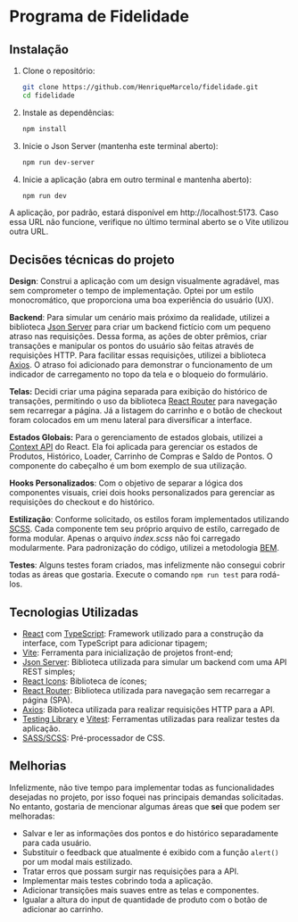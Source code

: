# Programa de Fidelidade

## Instalação

1. Clone o repositório:
   ```bash
   git clone https://github.com/HenriqueMarcelo/fidelidade.git
   cd fidelidade
   ```
2. Instale as dependências:
   ```bash
   npm install
   ```
3. Inicie o Json Server (mantenha este terminal aberto):
   ```bash
   npm run dev-server
   ```
4. Inicie a aplicação (abra em outro terminal e mantenha aberto):
   ```bash
   npm run dev
   ```

A aplicação, por padrão, estará disponível em http://localhost:5173.
Caso essa URL não funcione, verifique no último terminal aberto se o Vite utilizou outra URL.

## Decisões técnicas do projeto

**Design**: Construi a aplicação com um design visualmente agradável, mas sem comprometer o tempo de implementação. Optei por um estilo monocromático, que proporciona uma boa experiência do usuário (UX).

**Backend**: Para simular um cenário mais próximo da realidade, utilizei a biblioteca [Json Server] para criar um backend fictício com um pequeno atraso nas requisições. Dessa forma, as ações de obter prêmios, criar transações e manipular os pontos do usuário são feitas através de requisições HTTP. Para facilitar essas requisições, utilizei a biblioteca [Axios]. O atraso foi adicionado para demonstrar o funcionamento de um indicador de carregamento no topo da tela e o bloqueio do formulário.

**Telas:** Decidi criar uma página separada para exibição do histórico de transações, permitindo o uso da biblioteca [React Router] para navegação sem recarregar a página. Já a listagem do carrinho e o botão de checkout foram colocados em um menu lateral para diversificar a interface.

**Estados Globais:** Para o gerenciamento de estados globais, utilizei a [Context API] do React. Ela foi aplicada para gerenciar os estados de Produtos, Histórico, Loader, Carrinho de Compras e Saldo de Pontos. O componente do cabeçalho é um bom exemplo de sua utilização.

**Hooks Personalizados**: Com o objetivo de separar a lógica dos componentes visuais, criei dois hooks personalizados para gerenciar as requisições do checkout e do histórico.

**Estilização**: Conforme solicitado, os estilos foram implementados utilizando [SCSS]. Cada componente tem seu próprio arquivo de estilo, carregado de forma modular. Apenas o arquivo _index.scss_ não foi carregado modularmente. Para padronização do código, utilizei a metodologia [BEM].

**Testes**: Alguns testes foram criados, mas infelizmente não consegui cobrir todas as áreas que gostaria. Execute o comando `npm run test` para rodá-los.

## Tecnologias Utilizadas

- [React] com [TypeScript]: Framework utilizado para a construção da interface, com TypeScript para adicionar tipagem;
- [Vite]: Ferramenta para inicialização de projetos front-end;
- [Json Server]: Biblioteca utilizada para simular um backend com uma API REST simples;
- [React Icons]: Biblioteca de ícones;
- [React Router]: Biblioteca utilizada para navegação sem recarregar a página (SPA).
- [Axios]: Biblioteca utilizada para realizar requisições HTTP para a API.
- [Testing Library] e [Vitest]: Ferramentas utilizadas para realizar testes da aplicação.
- [SASS/SCSS]: Pré-processador de CSS.

## Melhorias

Infelizmente, não tive tempo para implementar todas as funcionalidades desejadas no projeto, por isso foquei nas principais demandas solicitadas. No entanto, gostaria de mencionar algumas áreas que **sei** que podem ser melhoradas:

- Salvar e ler as informações dos pontos e do histórico separadamente para cada usuário.
- Substituir o feedback que atualmente é exibido com a função `alert()` por um modal mais estilizado.
- Tratar erros que possam surgir nas requisições para a API.
- Implementar mais testes cobrindo toda a aplicação.
- Adicionar transições mais suaves entre as telas e componentes.
- Igualar a altura do input de quantidade de produto com o botão de adicionar ao carrinho.

###

[React]: https://react.dev/
[TypeScript]: https://react.dev/learn/typescript
[Vite]: https://vitejs.dev/
[Json Server]: https://www.npmjs.com/package/json-server
[React Icons]: https://react-icons.github.io/react-icons/
[React Router]: https://reactrouter.com/en/main
[Axios]: https://axios-http.com/
[Testing Library]: https://testing-library.com/
[Vitest]: https://vitest.dev/
[SASS/SCSS]: https://sass-lang.com/
[SCSS]: https://sass-lang.com/
[Context API]: https://react.dev/reference/react/createContext
[BEM]: https://getbem.com/
